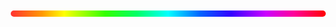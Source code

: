 <input type="range" min="0" max="360" value="180" id="kiwi-hue-slider">
<style>
#kiwi-hue-slider {
  -webkit-appearance: none;
  width: 100%;
  height: 10px;
  border-radius: 5px;
  background: linear-gradient(to right, #ff3232 0%, #ff9900 10%, #ffff00 17%, #ccff00 20%, #32ff00 30%, #00ff65 40%, #00ffff 50%, #0065ff 60%, #3300ff 70%, #cb00ff 81%, #ff0098 90%, #ff0004 100%);
}
#kiwi-hue-slider::-webkit-slider-thumb {
  -webkit-appearance: none;
  width: 20px;
  height: 20px;
  border-radius: 20px;
  background: var(--primaryColor);
  cursor: pointer;
}
#kiwi-hue-slider:focus {
  outline: none;
}
</style>
<script>
  (async () => {
    let saved = true
    let slider = document.getElementById('kiwi-hue-slider')
    slider.value = kiwi.getThemeHue() * 360
    slider.oninput = (value) => {
      if (saved) {
        saved = false;
        setTimeout(async () => {
          kiwi.saveThemeHue(slider.value / 360)
          saved = true
        }, 2000);
      }
      kiwi.setThemeHue(slider.value / 360)
    }
  })()
</script>